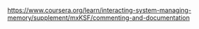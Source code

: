 https://www.coursera.org/learn/interacting-system-managing-memory/supplement/mxKSF/commenting-and-documentation